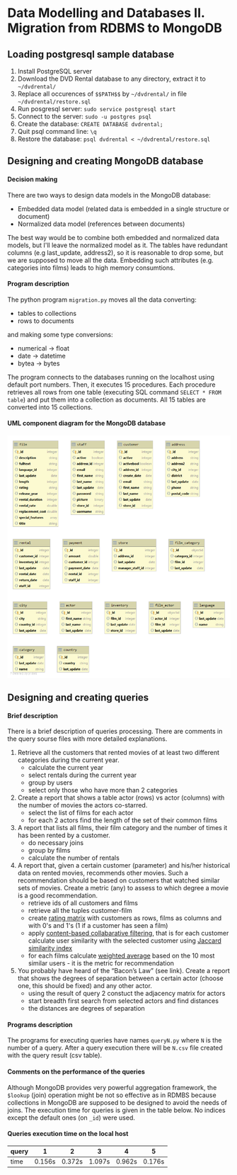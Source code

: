 # Data Modelling and Databases II. Migration from RDBMS to MongoDB
## Loading postgresql sample database 
1. Install PostgreSQL server
1. Download the DVD Rental database to any directory, extract it to `~/dvdrental/`
1. Replace all occurences of `$$PATH$$` by `~/dvdrental/` in file `~/dvdrental/restore.sql`
1. Run posgresql server: `sudo service postgresql start`
1. Connect to the server: `sudo -u postgres psql`
1. Create the database: `CREATE DATABASE dvdrental;`
1. Quit psql command line: `\q`
1. Restore the database: `psql dvdrental < ~/dvdrental/restore.sql`
## Designing and creating MongoDB database
#### Decision making
There are two ways to design data models in the MongoDB database:
- Embedded data model (related data is embedded in a single structure or document)
- Normalized data model (references between documents)

The best way would be to combine both embedded and normalized data models, but I'll leave the normalized model as it. The tables have redundant columns (e.g last_update, address2), so it is reasonable to drop some, but we are supposed to move all the data. Embedding such attributes (e.g. categories into films) leads to high memory consumtions.

#### Program description
The python program `migration.py` moves all the data converting:
- tables to collections
- rows to documents 

and making some type conversions:
- numerical -> float
- date -> datetime
- bytea -> bytes 

The program connects to the databases running on the localhost using default port numbers. Then, it executes 15 procedures. Each procedure retrieves all rows from one table (executing SQL command `SELECT * FROM table`) and put them into a collection as documents. All 15 tables are converted into 15 collections. 

#### UML component diagram for the MongoDB database
![dvdrental.png](dvdrental.png)
<!-- ![dvdrental.png](https://i.imgur.com/joXW7x4.png) -->

## Designing and creating queries

#### Brief description
There is a brief description of queries processing. There are comments in the query sourse files with more detailed explanations.
1. Retrieve all the customers that rented movies of at least two different categories during the current year.
    - calculate the current year
    - select rentals during the current year
    - group by users
    - select only those who have more than 2 categories
2. Create a report that shows a table actor (rows) vs actor (columns) with the number of movies the actors co-starred.
    - select the list of films for each actor
    - for each 2 actors find the length of the set of their common films
3. A report that lists all films, their film category and the number of times it has been rented by a customer.
    - do necessary joins
    - group by films
    - calculate the number of rentals
4. A report that, given a certain customer (parameter) and his/her historical data on rented movies, recommends other movies. Such a recommendation should be based on customers that watched similar sets of movies. Create a metric (any) to assess to which degree a movie is a good recommendation.
    - retrieve ids of all customers and films
    - retrieve all the tuples customer-film
    - create [rating matrix](https://realpython.com/build-recommendation-engine-collaborative-filtering/) with customers as rows, films as columns and with 0's and 1's (1 if a customer has seen a film)
    - apply [content-based collabarative filtering](https://towardsdatascience.com/recommendation-systems-models-and-evaluation-84944a84fb8e), that is for each customer calculate user similarity with the selected customer using [Jaccard similarity index](https://www.statisticshowto.datasciencecentral.com/jaccard-index/)
    - for each films calculate [weighted average](https://en.wikipedia.org/wiki/Weighted_arithmetic_mean) based on the 10 most similar users - it is the metric for recommendation
5. You probably have heard of the “Bacon’s Law” (see link). Create a report that shows the degrees of separation between a certain actor (choose one, this should be fixed) and any other actor.
    - using the result of query 2 constuct the adjacency matrix for actors
    - start breadth first search from selected actors and find distances
    - the distances are degrees of separation

#### Programs description
The programs for executing queries have names `queryN.py` where `N` is the number of a query. After a query execution there will be `N.csv` file created with the query result (csv table).

#### Comments on the performance of the queries
Although MongoDB provides very powerful aggregation framework, the `$lookup` (join) operation might be not so effective as in RDMBS because collections in MongoDB are supposed to be designed to avoid the needs of joins. The execution time for queries is given in the table below. No indices except the default ones (on `_id`) were used.

#### Queries execution time on the local host
| query | 1      | 2      | 3      | 4      | 5      |
|-------|--------|--------|--------|--------|--------|
| time  | 0.156s | 0.372s | 1.097s | 0.962s | 0.176s |